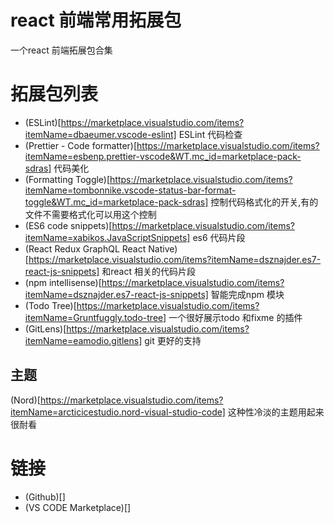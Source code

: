 # react 前端常用拓展包

一个react 前端拓展包合集

# 拓展包列表

- (ESLint)[https://marketplace.visualstudio.com/items?itemName=dbaeumer.vscode-eslint] ESLint 代码检查
- (Prettier - Code formatter)[https://marketplace.visualstudio.com/items?itemName=esbenp.prettier-vscode&WT.mc_id=marketplace-pack-sdras] 代码美化
- (Formatting Toggle)[https://marketplace.visualstudio.com/items?itemName=tombonnike.vscode-status-bar-format-toggle&WT.mc_id=marketplace-pack-sdras] 控制代码格式化的开关,有的文件不需要格式化可以用这个控制
- (ES6 code snippets)[https://marketplace.visualstudio.com/items?itemName=xabikos.JavaScriptSnippets] es6 代码片段
- (React Redux GraphQL React Native)[https://marketplace.visualstudio.com/items?itemName=dsznajder.es7-react-js-snippets] 和react 相关的代码片段
- (npm intellisense)[https://marketplace.visualstudio.com/items?itemName=dsznajder.es7-react-js-snippets] 智能完成npm 模块
- (Todo Tree)[https://marketplace.visualstudio.com/items?itemName=Gruntfuggly.todo-tree] 一个很好展示todo 和fixme 的插件
- (GitLens)[https://marketplace.visualstudio.com/items?itemName=eamodio.gitlens] git 更好的支持

## 主题
(Nord)[https://marketplace.visualstudio.com/items?itemName=arcticicestudio.nord-visual-studio-code] 这种性冷淡的主题用起来很耐看

# 链接

- (Github)[]
- (VS CODE Marketplace)[]
